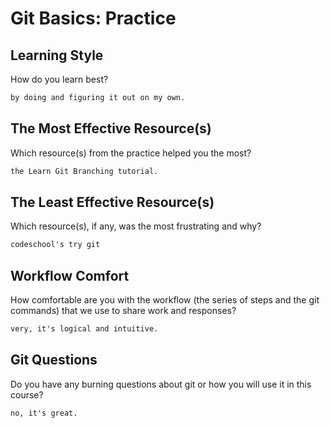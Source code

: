 # Git Basics: Practice

## Learning Style

How do you learn best?

```md
by doing and figuring it out on my own.
```

## The Most Effective Resource(s)

Which resource(s) from the practice helped you the most?

```md
the Learn Git Branching tutorial.
```

## The Least Effective Resource(s)

Which resource(s), if any, was the most frustrating and why?

```md
codeschool's try git
```

## Workflow Comfort

How comfortable are you with the workflow (the series of steps and the git
commands) that we use to share work and responses?

```md
very, it's logical and intuitive.
```

## Git Questions

Do you have any burning questions about git or how you will use it in this
course?

```md
no, it's great.
```
